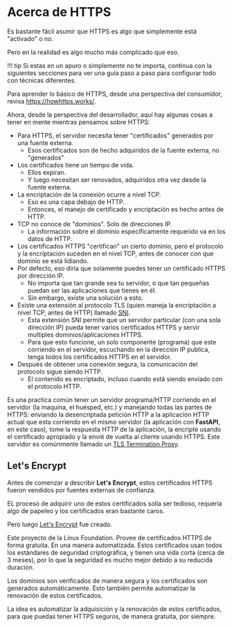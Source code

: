 # Acerca de HTTPS

Es bastante fácil asumir que HTTPS es algo que simplemente está "activado" o no.

Pero en la realidad es algo mucho más complicado que eso.

!!! tip
    Si estas en un apuro o simplemente no te importa, continua con la siguientes secciones para ver una guía paso a paso para configurar todo con técnicas diferentes.

Para aprender lo básico de HTTPS, desde una perspectiva del consumidor, revisa <a href="https://howhttps.works/" class="external-link" target="_blank">https://howhttps.works/</a>.

Ahora, desde la perspectiva del desarrollador, aquí hay algunas cosas a tener en mente mientras pensamos sobre HTTPS:

* Para HTTPS, el servidor necesita tener "certificados" generados por una fuente externa.
    * Esos certificados son de hecho adquiridos de la fuente externa, no "generados"
* Los certificados tiene un tiempo de vida.
    * Ellos expiran.
    * Y luego necesitan ser renovados, adquiridos otra vez desde la fuente externa.
* La encriptación de la conexión ocurre a nivel TCP.
    * Eso es una capa debajo de HTTP.
    * Entonces, el manejo de certificado y encriptación es hecho antes de HTTP.
* TCP no conoce de "dominios". Solo de direcciones IP.
    * La información sobre el dominio específicamente requerido va en los datos de HTTP.
* Los certificados HTTPS "certifican" un cierto dominio, pero el protocolo y la encriptación suceden en el nivel TCP, antes de conocer con que dominio se está lidiando.
* Por defecto, eso diría que solamente puedes tener un certificado HTTPS por dirección IP.
    * No importa que tan grande sea tu servidor, o que tan pequeñas puedan ser las aplicaciones que tienes en él.
    * Sin embargo, existe una solución a esto.
* Existe una extensión al protocolo TLS (quien maneja la encriptación a nivel TCP, antes de HTTP) llamado <a href="https://en.wikipedia.org/wiki/Server_Name_Indication" class="external-link" target="_blank"><abbr title="Server Name Indication">SNI</abbr></a>.
    * Esta extensión SNI permite que un servidor particular (con una sola dirección IP) pueda tener varios certificados HTTPS y servir multiples dominios/aplicaciones HTTPS.
    * Para que esto funcione, un solo componente (programa) que este corriendo en el servidor, escuchando en la dirección IP publica, tenga todos los certificados HTTPS en el servidor.
* Después de obtener una conexión segura, la comunicación del protocolo sigue siendo HTTP.
    * El contenido es encriptado, incluso cuando está siendo enviado con el protocolo HTTP.

Es una practica común tener un servidor programa/HTTP corriendo en el servidor (la maquina, el huésped, etc.) y manejando todas las partes de HTTPS: enviando la desencriptada petición HTTP a la aplicación HTTP actual que esta corriendo en el mismo servidor (la aplicación con **FastAPI**, en este caso), tome la respuesta HTTP de la aplicación,  la encripte usando el certificado apropiado y la envié de vuelta al cliente usando HTTPS. Este servidor es comúnmente llamado un <a href="https://en.wikipedia.org/wiki/TLS_termination_proxy" class="external-link" target="_blank">TLS Termination Proxy</a>.

## Let's Encrypt

Antes de comenzar a describir **Let's Encrypt**, estos certificados HTTPS fueron vendidos por fuentes externas de confianza.

EL proceso de adquirir uno de estos certificados solía ser tedioso, requería algo de papeleo y los certificados eran bastante caros.

Pero luego <a href="https://letsencrypt.org/" class="external-link" target="_blank">Let's Encrypt</a> fue creado.

Este proyecto de la Linux Foundation. Provee de certificados HTTPS de forma gratuita. En una manera automatizada. Estos certificados usan todos los estándares de seguridad criptográfica, y tienen una vida corta (cerca de 3 meses), por lo que la seguridad es mucho mejor debido a su reducida duración.

Los dominios son verificados de manera segura y los certificados son generados automáticamente. Esto también permite automatizar la renovación de estos certificados.

La idea es automatizar la adquisición y la renovación de estos certificados, para que puedas tener HTTPS seguros, de manera gratuita, por siempre.
